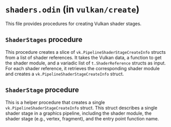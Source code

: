 # `shaders.odin` (in `vulkan/create`)

This file provides procedures for creating Vulkan shader stages.

## `ShaderStages` procedure

This procedure creates a slice of `vk.PipelineShaderStageCreateInfo` structs from a list of shader references. It takes the Vulkan data, a function to get the shader module, and a variadic list of `t.ShaderReference` structs as input. For each shader reference, it retrieves the corresponding shader module and creates a `vk.PipelineShaderStageCreateInfo` struct.

## `ShaderStage` procedure

This is a helper procedure that creates a single `vk.PipelineShaderStageCreateInfo` struct. This struct describes a single shader stage in a graphics pipeline, including the shader module, the shader stage (e.g., vertex, fragment), and the entry point function name.
